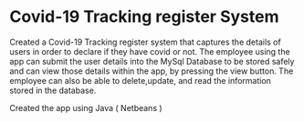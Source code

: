 # Covid-19 Tracking register System
Created a Covid-19 Tracking register system that captures the details of users in order to declare if they have covid or not. 
The employee using the app can submit the user details into the MySql Database to be stored safely and can view those details within the app, by pressing the view button.
The employee can also be able to delete,update, and read the information stored in the database.

Created the app using Java ( Netbeans )
 
